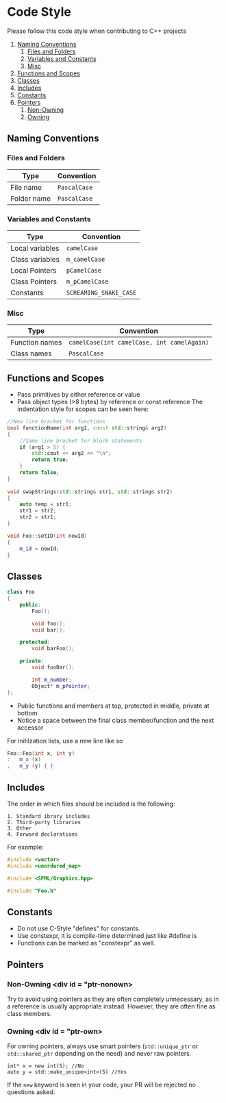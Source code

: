 # Code Style

Please follow this code style when contributing to C++ projects 


1. [Naming Conventions](#naming)
    1. [Files and Folders](#files)
    2. [Variables and Constants](#variables)
    3. [Misc](#misc)
2. [Functions and Scopes](#functions)
3. [Classes](#classes)
4. [Includes](#includes)
5. [Constants](#constants)
6. [Pointers](#pointers)
    1. [Non-Owning](#ptr-nonown)
    2. [Owning](ptr-own)

## Naming Conventions <div id = "naming">
### Files and Folders<div id = "files">
| Type        | Convention   |
|-------------|--------------|
| File name   | `PascalCase` |
| Folder name | `PascalCase` |

### Variables and Constants <div id = "naming">
| Type            | Convention             |
|-----------------|------------------------|
| Local variables | `camelCase`            |
| Class variables | `m_camelCase`          |
| Local Pointers  | `pCamelCase`           |
| Class Pointers  | `m_pCamelCase`         |
| Constants       | `SCREAMING_SNAKE_CASE` |

### Misc <div id = "misc">
| Type           | Convention                                 |
|----------------|--------------------------------------------|
| Function names | `camelCase(int camelCase, int camelAgain)` |
| Class names    | `PascalCase`                               |
    
## Functions and Scopes <div id = "functions">
* Pass primitives by either reference or value
* Pass object types (>8 bytes) by reference or const reference 
The indentation style for scopes can be seen here:
```C++
//New line bracket for functions
bool functionName(int arg1, const std::string& arg2)
{
    //Same line bracket for block statements
    if (arg1 > 5) {
        std::cout << arg2 << "\n";
        return true;
    }
    return false;
}
    
void swapStrings(std::string& str1, std::string& str2)
{
    auto temp = str1;
    str1 = str2;
    str2 = str1;
}

void Foo::setID(int newId)
{
    m_id = newId;
}
```

## Classes <div id = "classes">

```C++
class Foo
{
    public:
        Foo();

        void foo();
        void bar();

    protected:
        void barFoo();

    private:
        void fooBar();

        int m_number;
        Object* m_pPointer;
};
```

* Public functions and members at top, protected in middle, private at bottom
* Notice a space between the final class member/function and the next accessor

For initilzation lists, use a new line like so

```C++
Foo::Foo(int x, int y)
:   m_x (x)
,   m_y (y) { }
```

## Includes <div id = "includes">
The order in which files should be included is the following:
    
    1. Standard ibrary includes
    2. Third-party libraries
    3. Other
    4. Forward declarations
    
For example:

```C++
#include <vector>
#include <unordered_map>

#include <SFML/Graphics.hpp>

#include "Foo.h"
```

## Constants <div id = "constants">
* Do not use C-Style "defines" for constants.
* Use constexpr, it is compile-time determined just like #define is
* Functions can be marked as "constexpr" as well. 
    
## Pointers <div id = "pointers">
### Non-Owning <div id = "ptr-nonown>
Try to avoid using pointers as they are often completely unnecessary, as in a reference is usually appropriate instead. However, they are often fine as class members.
    
### Owning <div id = "ptr-own>
For owning pointers, always use smart pointers (`std::unique_ptr` or `std::shared_ptr` depending on the need) and never raw pointers.
    
```
int* x = new int(5); //No
auto y = std::make_unique<int>(5) //Yes
```

If the `new` keyword is seen in your code, your PR will be rejected no questions asked.

